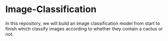 # Image-Classification

In this repository, we will build an image classification model from start to finish which classify images according to whether they contain a cactus or not.
